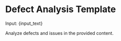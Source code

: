 # Defect Analysis Template

Input: {input_text}

Analyze defects and issues in the provided content.